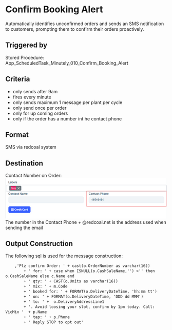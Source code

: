 # Confirm Booking Alert
Automatically identifies unconfirmed orders and sends an SMS notification to customers, prompting them to confirm their orders proactively.

## Triggered by
Stored Procedure:  
App_ScheduledTask_Minutely_010_Confirm_Booking_Alert


## Criteria
- only sends after 9am
- fires every minute
- only sends maximum 1 message per plant per cycle
- only send once per order 
- only for up coming orders
- only if the order has a number int he contact phone

## Format
SMS via redcoal system

## Destination
Contact Number on Order:  
![side menu](../images/ordercontact.png)  
The number in the Contact Phone + @redcoal.net is the address used when sending the email

## Output Construction
The following sql is used for the message construction:  
```
	,'Plz confirm Order: ' + cast(o.OrderNumber as varchar(16)) 
		+ ' for: ' + case when ISNULL(o.CashSaleName,'') >'' then o.CashSaleName else c.Name end
		+ ' qty: ' + CAST(o.Units as varchar(16))
		+ ' mix: ' + m.Code
		+ ' booked for: ' + FORMAT(o.DeliveryDateTime, 'hh:mm tt')
		+ ' on: ' + FORMAT(o.DeliveryDateTime, 'DDD dd MMM')
		+ ' to: ' +  o.DeliveryAddressLine1 
		+ '. Avoid loosing your slot, confirm by 1pm today. Call: VicMix '  + p.Name 
		+ ' tap: ' + p.Phone
		+ ' Reply STOP to opt out'
```

